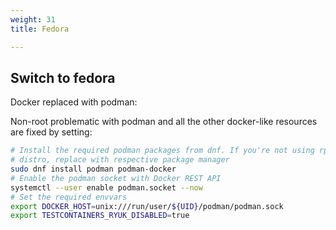 ```yaml
---
weight: 31
title: Fedora

---
```


## Switch to fedora

Docker replaced with podman:

Non-root problematic with podman and all the other docker-like resources are fixed by setting:


```bash
# Install the required podman packages from dnf. If you're not using rpm based
# distro, replace with respective package manager
sudo dnf install podman podman-docker
# Enable the podman socket with Docker REST API
systemctl --user enable podman.socket --now
# Set the required envvars
export DOCKER_HOST=unix:///run/user/${UID}/podman/podman.sock
export TESTCONTAINERS_RYUK_DISABLED=true
```
